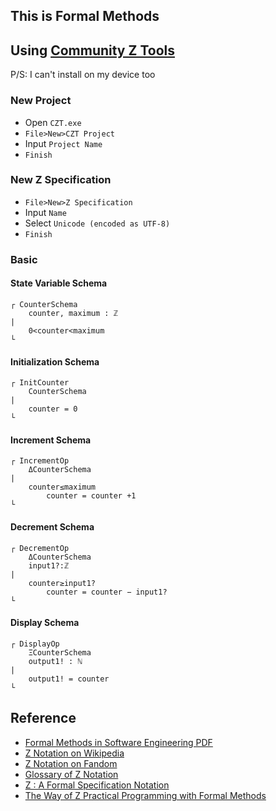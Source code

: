 ## This is Formal Methods

## Using [Community Z Tools](https://czt.sourceforge.net/)
P/S: I can't install on my device too
### New Project
- Open `CZT.exe`
- `File>New>CZT Project`
- Input `Project Name`
- `Finish`

### New Z Specification
- `File>New>Z Specification`
- Input `Name`
- Select `Unicode (encoded as UTF-8)`
- `Finish`

### Basic 
#### State Variable Schema
```
┌ CounterSchema
	counter, maximum : ℤ
|
	0<counter<maximum
└
```
#### Initialization Schema
```
┌ InitCounter
	CounterSchema
|
	counter = 0
└
```
#### Increment Schema
```
┌ IncrementOp
	ΔCounterSchema
|
	counter≤maximum
		counter = counter +1
└
```
#### Decrement Schema
```
┌ DecrementOp
	ΔCounterSchema
	input1?:ℤ
|
	counter≥input1?
		counter = counter − input1?
└
```
#### Display Schema
```
┌ DisplayOp
	ΞCounterSchema
	output1! : ℕ
|
	output1! = counter
└
```

## Reference
- [Formal Methods in Software Engineering PDF](https://ftms.edu.my/v2/wp-content/uploads/2019/02/StudyGuideSD3049.pdf)
- [Z Notation on Wikipedia](https://en.wikipedia.org/wiki/Z_notation)
- [Z Notation on Fandom](https://formalmethods.fandom.com/wiki/Z_notation)
- [Glossary of Z Notation](https://staff.washington.edu/jon/z/glossary.html)
- [Z : A Formal Specification Notation](https://link.springer.com/chapter/10.1007/978-1-4471-0701-9_1)
- [The Way of Z Practical Programming with Formal Methods](https://staff.washington.edu/jon/z-book/index.html)
